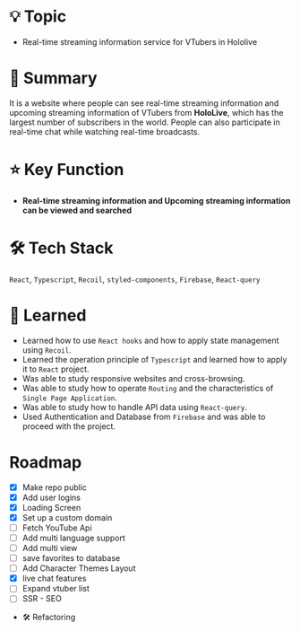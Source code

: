 # 💡 Topic

- Real-time streaming information service for VTubers in Hololive

# 📝 Summary

It is a website where people can see real-time streaming information and upcoming streaming information of VTubers from **HoloLive**, which has the largest number of subscribers in the world. People can also participate in real-time chat while watching real-time broadcasts.

# ⭐️ Key Function

- **Real-time streaming information and Upcoming streaming information can be viewed and searched**

# 🛠 Tech Stack

`React`, `Typescript`, `Recoil`, `styled-components`, `Firebase`, `React-query`

# 🤔 Learned

- Learned how to use `React hooks` and how to apply state management using `Recoil`.
- Learned the operation principle of `Typescript` and learned how to apply it to `React` project.
- Was able to study responsive websites and cross-browsing.
- Was able to study how to operate `Routing` and the characteristics of `Single Page Application`.
- Was able to study how to handle API data using `React-query`.
- Used Authentication and Database from `Firebase` and was able to proceed with the project.

# Roadmap

- [x] Make repo public
- [x] Add user logins
- [x] Loading Screen
- [x] Set up a custom domain
- [ ] Fetch YouTube Api
- [ ] Add multi language support
- [ ] Add multi view
- [ ] save favorites to database
- [ ] Add Character Themes Layout
- [x] live chat features
- [ ] Expand vtuber list
- [ ] SSR - SEO

* 🛠 Refactoring
